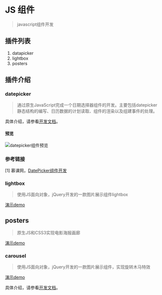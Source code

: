 # JS 组件
> javascript组件开发
## 插件列表

1. datapicker
2. lightbox
3. posters

## 插件介绍

### datepicker

> 通过原生JavaScript完成一个日期选择器组件的开发。主要包括datepicker静态结构的编写、日历数据的计划读取、组件的渲染以及组建事件的处理。

具体介绍，请参看[开发文档](https://github.com/lusg02/components/blob/master/datepicker/README.md#datepicker-开发文档)。

#### 预览

![datepicker组件预览](https://lusg02.github.io/components/assets/datepicker.gif)

### 参考链接
[1] 慕课网，[DatePicker组件开发](http://www.imooc.com/learn/820)

### lightbox

> 使用JS面向对象，jQuery开发的一款图片展示组件lightbox

[演示demo](https://lusg02.github.io/components/lightbox/lightbox.html)

## posters
> 原生JS和CSS3实现电影海报画廊

[演示demo](https://lusg02.github.io/components/posters/index.html)

### carousel

> 使用JS面向对象，jQuery开发的一款图片展示组件，实现旋转木马特效

[演示demo](https://lusg02.github.io/components/carousel/index.html)

具体介绍，请参看[开发文档](https://github.com/lusg02/components/blob/master/carousel/README.md#carousel-开发文档)。
